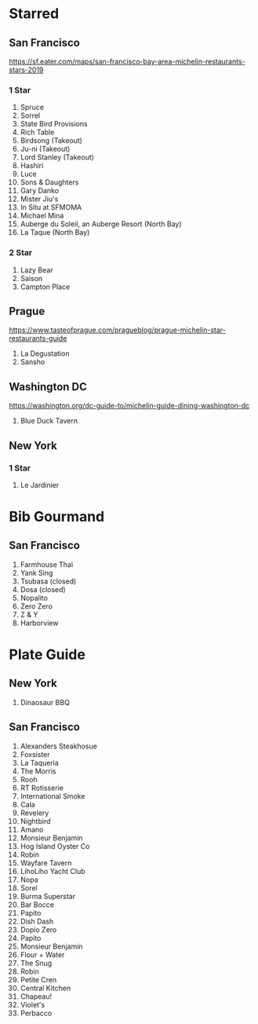 # Starred
## San Francisco
https://sf.eater.com/maps/san-francisco-bay-area-michelin-restaurants-stars-2019

### 1 Star
1. Spruce
2. Sorrel
3. State Bird Provisions
4. Rich Table
5. Birdsong (Takeout)
6. Ju-ni (Takeout)
7. Lord Stanley (Takeout)
8. Hashiri
9. Luce
10. Sons & Daughters
11. Gary Danko
12. Mister Jiu's
13. In Situ at SFMOMA
14. Michael Mina
15. Auberge du Soleil, an Auberge Resort (North Bay)
16. La Taque (North Bay)

### 2 Star

1. Lazy Bear
2. Saison
3. Campton Place

## Prague
https://www.tasteofprague.com/pragueblog/prague-michelin-star-restaurants-guide
1. La Degustation
2. Sansho

## Washington DC
https://washington.org/dc-guide-to/michelin-guide-dining-washington-dc
1. Blue Duck Tavern

## New York
### 1 Star

1. Le Jardinier

# Bib Gourmand
## San Francisco
1. Farmhouse Thai
2. Yank Sing
3. Tsubasa (closed)
4. Dosa (closed)
5. Nopalito
6. Zero Zero
7. Z & Y
8. Harborview

# Plate Guide
## New York
1. Dinaosaur BBQ

## San Francisco
1. Alexanders Steakhosue
2. Foxsister
3. La Taqueria
4. The Morris
5. Rooh
6. RT Rotisserie
7. International Smoke
8. Cala
9. Revelery
10. Nightbird
11. Amano
12. Monsieur Benjamin
13. Hog Island Oyster Co
14. Robin
15. Wayfare Tavern
16. LihoLiho Yacht Club
17. Nopa
18. Sorel
19. Burma Superstar
20. Bar Bocce
21. Papito
22. Dish Dash
23. Dopio Zero
24. Papito
25. Monsieur Benjamin
26. Flour + Water
27. The Snug
28. Robin
29. Petite Cren
30. Central Kitchen
31. Chapeau!
32. Violet's
33. Perbacco
